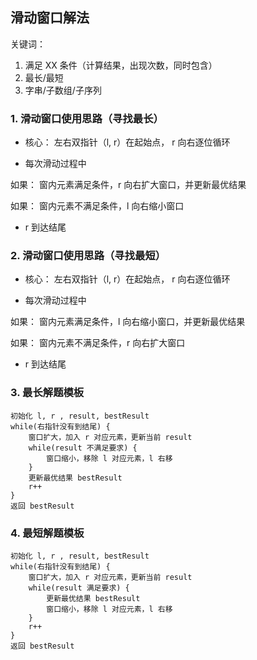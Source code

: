 ## 滑动窗口解法

关键词：

1. 满足 XX 条件（计算结果，出现次数，同时包含）
2. 最长/最短
3. 字串/子数组/子序列

### 1. 滑动窗口使用思路（寻找最长）

- 核心： 左右双指针（l, r）在起始点， r 向右逐位循环

- 每次滑动过程中

如果： 窗内元素满足条件，r 向右扩大窗口，并更新最优结果

如果： 窗内元素不满足条件，l 向右缩小窗口

- r 到达结尾

### 2. 滑动窗口使用思路（寻找最短）

- 核心： 左右双指针（l, r）在起始点， r 向右逐位循环

- 每次滑动过程中

如果： 窗内元素满足条件，l 向右缩小窗口，并更新最优结果

如果： 窗内元素不满足条件，r 向右扩大窗口

- r 到达结尾

### 3. 最长解题模板

```
初始化 l, r , result, bestResult
while(右指针没有到结尾) {
    窗口扩大，加入 r 对应元素，更新当前 result
    while(result 不满足要求) {
        窗口缩小，移除 l 对应元素，l 右移
    }
    更新最优结果 bestResult
    r++
}
返回 bestResult
```

### 4. 最短解题模板

```
初始化 l, r , result, bestResult
while(右指针没有到结尾) {
    窗口扩大，加入 r 对应元素，更新当前 result
    while(result 满足要求) {
        更新最优结果 bestResult
        窗口缩小，移除 l 对应元素，l 右移
    }
    r++
}
返回 bestResult
```
